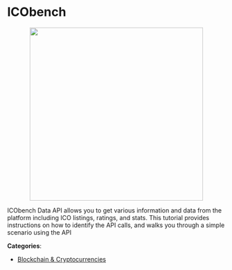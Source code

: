 # ICObench
<p align="center">
    <img width="400" src="https://raw.githubusercontent.com/apis-list/apis-list/apis/icobench/logo_256x256.png" />
</p>

ICObench Data API allows you to get various information and data from the platform including ICO listings, ratings, and stats.  This tutorial provides instructions on how to identify the API calls, and walks you through a simple scenario using the API



**Categories**:
- [Blockchain & Cryptocurrencies](https://github.com/apis-list/apis-list#blockchain-and-cryptocurrencies)




